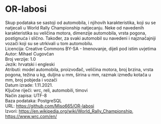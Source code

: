 # OR-labosi
Skup podataka se sastoji od automobila, i njihovih karakteristika, koji su se natjecali u World Rally Championship natjecanju. Neke od navedenih karakteristika su veličina motora, dimenzije automobila, vrsta pogona, postignuća i slično. Također, za svaki automobil su navedeni i najznačajniji vozači koji su se utrkivali u tom automobilu.  
Licencija: Creative Commons BY-SA - Imenovanje, dijeli pod istim uvjetima  
Autor: Mihael Cugovčan  
Broj verzije: 1.0    
Jezik: hrvatski i engleski  
Atributi: model automobila, proizvođač, veličina motora, broj brzina, vrsta pogona, težina u kg, duljina u mm, širina u mm, razmak između kotača u mm, broj pobjeda i vozači  
Datum izrade: 1.11.2021.  
Ključne riječi: wrc, reli, automobili, timovi  
Način zapisa: UTF-8  
Baza podataka: PostgreSQL  
URL: https://github.com/Miso665/OR-labosi  
Izvori: https://en.wikipedia.org/wiki/World_Rally_Championship, https://www.wrc.com/en/  
